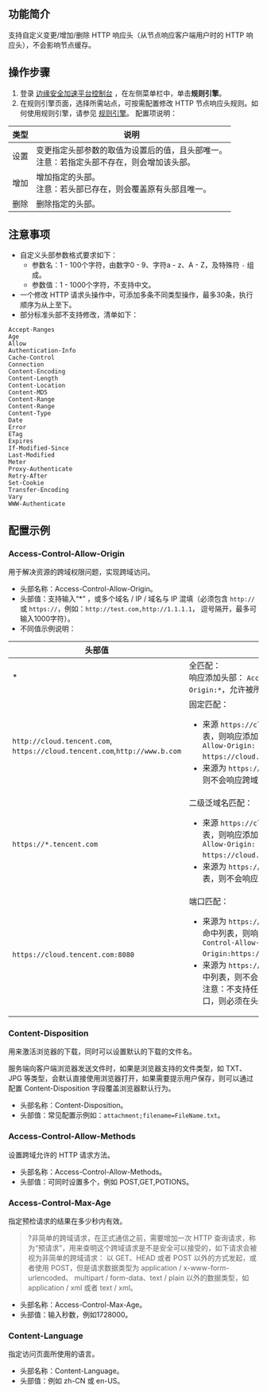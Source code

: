 ## 功能简介
支持自定义变更/增加/删除 HTTP 响应头（从节点响应客户端用户时的 HTTP 响应头），不会影响节点缓存。


## 操作步骤
1. 登录 [边缘安全加速平台控制台](https://console.cloud.tencent.com/edgeone) ，在左侧菜单栏中，单击**规则引擎**。
2. 在规则引擎页面，选择所需站点，可按需配置修改 HTTP 节点响应头规则。如何使用规则引擎，请参见 [规则引擎](https://cloud.tencent.com/document/product/1552/70901)。
配置项说明：
<table>
<thead>
<tr>
<th>类型</th>
<th>说明</th>
</tr>
</thead>
<tbody><tr>
<td>设置</td>
<td>变更指定头部参数的取值为设置后的值，且头部唯一。<br>注意：若指定头部不存在，则会增加该头部。</td>
</tr>
<tr>
<td>增加</td>
<td>增加指定的头部。<br>注意：若头部已存在，则会覆盖原有头部且唯一。</td>
</tr>
<tr>
<td>删除</td>
<td>删除指定的头部。</td>
</tr>
</tbody></table>

## 注意事项
- 自定义头部参数格式要求如下：
  - 参数名：1 - 100个字符，由数字0 - 9、字符a - z、A - Z，及特殊符 `-` 组成。
  - 参数值：1 - 1000个字符，不支持中文。
- 一个修改 HTTP 请求头操作中，可添加多条不同类型操作，最多30条，执行顺序为从上至下。
- 部分标准头部不支持修改，清单如下：
```js.
Accept-Ranges
Age
Allow
Authentication-Info
Cache-Control
Connection
Content-Encoding
Content-Length
Content-Location
Content-MD5
Content-Range
Content-Range
Content-Type
Date
Error
ETag
Expires
If-Modified-Since
Last-Modified
Meter
Proxy-Authenticate
Retry-After
Set-Cookie
Transfer-Encoding
Vary
WWW-Authenticate
```

## 配置示例
### Access-Control-Allow-Origin
用于解决资源的跨域权限问题，实现跨域访问。

- 头部名称：Access-Control-Allow-Origin。
- 头部值：支持输入“*” ，或多个域名 / IP / 域名与 IP 混填（必须包含 `http://` 或 `https://`，例如：`http://test.com,http://1.1.1.1`， 逗号隔开，最多可输入1000字符）。
- 不同值示例说明：
<table>
<thead>
<tr>
<th width="20%">头部值</th>
<th width="80%">说明</th>
</tr>
</thead>
<tbody><tr>
<td>*</td>
<td>全匹配：<br>响应添加头部： <code>Access-Control-Allow-Origin:*</code>，允许被所有域请求。</td>
</tr>
<tr>
<td><code>http://cloud.tencent.com</code>, <code>https://cloud.tencent.com</code>,<code>http://www.b.com</code></td>
<td>固定匹配：<ul><li>来源 <code>https://cloud.tencent.com</code>，命中列表，则响应添加头部： <code>Access-Control-Allow-Origin: https://cloud.tencent.com</code>。</li><li>来源为 <code>https://www.qq.com</code>，未命中列表，则不会响应跨域头部。</li></td>
</tr>
<tr>
<td><code>https://*.tencent.com</code></td>
<td>二级泛域名匹配：<ul><li>来源 <code>https://cloud.tencent.com</code>，命中列表，则响应添加头部： <code>Access-Control-Allow-Origin: https://cloud.tencent.com</code>。</li><li>来源为 <code>https://cloud.qq.com</code>，未命中列表，则不会响应跨域头部。</li></td>
</tr>
<tr>
<td><code>https://cloud.tencent.com:8080</code></td>
<td>端口匹配：<ul><li>来源为 <code>https://cloud.tencent.com:8080</code>，命中列表，则响应添加头部： <code>Access-Control-Allow-Origin:https://cloud.tencent.com:8080</code>。</li><li>来源为 <code>https://cloud.tencent.com</code>，未命中列表，则不会响应跨域头部。</li>注意：不支持任意端口匹配，若存在特殊端口，则必须在头部值中指定该端口。</td>
</tr>
</tbody></table>

### Content-Disposition
用来激活浏览器的下载，同时可以设置默认的下载的文件名。

服务端向客户端浏览器发送文件时，如果是浏览器支持的文件类型，如 TXT、JPG 等类型，会默认直接使用浏览器打开，如果需要提示用户保存，则可以通过配置 Content-Disposition 字段覆盖浏览器默认行为。

- 头部名称：Content-Disposition。
- 头部值：常见配置示例如：`attachment;filename=FileName.txt`。

### Access-Control-Allow-Methods
设置跨域允许的 HTTP 请求方法。

- 头部名称：Access-Control-Allow-Methods。
- 头部值：可同时设置多个，例如 POST,GET,POTIONS。


### Access-Control-Max-Age
指定预检请求的结果在多少秒内有效。
>?非简单的跨域请求，在正式通信之前，需要增加一次 HTTP 查询请求，称为“预请求”，用来查明这个跨域请求是不是安全可以接受的，如下请求会被视为非简单的跨域请求：
以 GET、HEAD 或者 POST 以外的方式发起，或者使用 POST，但是请求数据类型为 application / x-www-form-urlencoded、 multipart / form-data、text / plain 以外的数据类型，如 application / xml 或者 text / xml。

- 头部名称：Access-Control-Max-Age。
- 头部值：输入秒数，例如1728000。


### Content-Language
指定访问页面所使用的语言。
- 头部名称：Content-Language。
- 头部值：例如 zh-CN 或 en-US。
